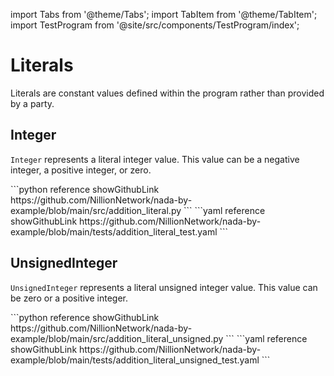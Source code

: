 import Tabs from '@theme/Tabs';
import TabItem from '@theme/TabItem';
import TestProgram from '@site/src/components/TestProgram/index';

# Literals

Literals are constant values defined within the program rather than provided by a party.

## Integer

`Integer` represents a literal integer value. This value can be a negative integer, a positive integer, or zero.

<Tabs>

<TabItem value="program" label="Nada program" default>
```python reference showGithubLink
https://github.com/NillionNetwork/nada-by-example/blob/main/src/addition_literal.py
```
</TabItem>

<TabItem value="test" label="Test file">
```yaml reference showGithubLink
https://github.com/NillionNetwork/nada-by-example/blob/main/tests/addition_literal_test.yaml
```
</TabItem>
</Tabs>

<TestProgram programName="addition_literal"/>

## UnsignedInteger

`UnsignedInteger` represents a literal unsigned integer value. This value can be zero or a positive integer.

<Tabs>

<TabItem value="program" label="Nada program" default>
```python reference showGithubLink
https://github.com/NillionNetwork/nada-by-example/blob/main/src/addition_literal_unsigned.py
```
</TabItem>

<TabItem value="test" label="Test file">
```yaml reference showGithubLink
https://github.com/NillionNetwork/nada-by-example/blob/main/tests/addition_literal_unsigned_test.yaml
```
</TabItem>
</Tabs>

<TestProgram programName="addition_literal_unsigned"/>
